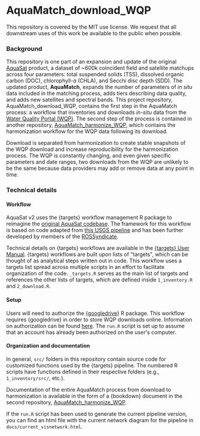 # AquaMatch_download_WQP

This repository is covered by the MIT use license. We request that all downstream uses of this work be available to the public when possible.

### Background

This repository is one part of an expansion and update of the original [AquaSat](https://agupubs.onlinelibrary.wiley.com/doi/10.1029/2019WR024883) product, a dataset of \~600k coincident field and satellite matchups across four parameters: total suspended solids (TSS), dissolved organic carbon (DOC), chlorophyll-*a* (CHLA), and Secchi disc depth (SDD). The updated product, **AquaMatch**, expands the number of parameters of *in situ* data included in the matching process, adds tiers describing data quality, and adds new satellites and spectral bands. This project repository, AquaMatch_download_WQP, contains the first step in the AquaMatch process: a workflow that inventories and downloads *in-situ* data from the [Water Quality Portal (WQP)](waterqualitydata.us/). The second step of the process is contained in another repository, [AquaMatch_harmonize_WQP](https://github.com/ROSSyndicate/AquaMatch_harmonize_WQP), which contains the harmonization workflow for the WQP data following its download.

Download is separated from harmonization to create stable snapshots of the WQP download and increase reproducibility for the harmonization process. The WQP is constantly changing, and even given specific parameters and date ranges, two downloads from the WQP are unlikely to be the same because data providers may add or remove data at any point in time.

### Technical details

#### Workflow

AquaSat v2 uses the {targets} workflow management R package to reimagine the [original AquaSat codebase](https://github.com/GlobalHydrologyLab/AquaSat). The framework for this workflow is based on code adapted from [this USGS pipeline](https://github.com/USGS-R/ds-pipelines-targets-example-wqp) and has been further developed by members of the [ROSSyndicate](https://github.com/rossyndicate).

Technical details on {targets} workflows are available in the [{targets} User Manual](https://books.ropensci.org/targets/). {targets} workflows are built upon lists of "targets", which can be thought of as analytical steps written out in code. This workflow uses a targets list spread across multiple scripts in an effort to facilitate organization of the code. `_targets.R` serves as the main list of targets and references the other lists of targets, which are defined inside `1_inventory.R` and `2_download.R`.

#### Setup

Users will need to authorize the [{googledrive}](https://googledrive.tidyverse.org/index.html) R package. This workflow requires {googledrive} in order to store WQP downloads online. Information on authorization can be found [here](https://googledrive.tidyverse.org/reference/drive_auth.html). The `run.R` script is set up to assume that an account has already been authorized on the user's computer.

#### Organization and documentation

In general, `src/` folders in this repository contain source code for customized functions used by the {targets} pipeline. The numbered R scripts have functions defined in their respective folders (e.g., `1_inventory/src/`, etc.).

Documentation of the entire AquaMatch process from download to harmonization is available in the form of a {bookdown} document in the second repository, [AquaMatch_harmonize_WQP](https://github.com/ROSSyndicate/AquaMatch_harmonize_WQP).

If the `run.R` script has been used to generate the current pipeline version, you can find an html file with the current network diagram for the pipeline in `docs/current_visnetwork.html`.
